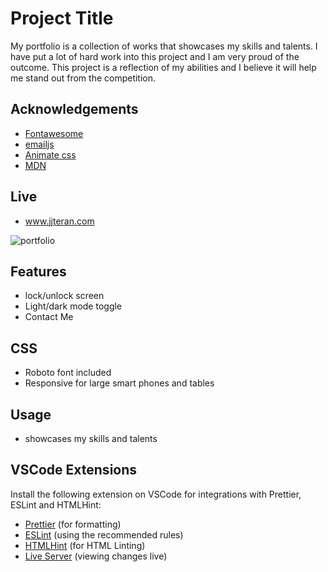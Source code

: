 # Project Title

My portfolio is a collection of works that showcases my skills and talents. I have put a lot of hard work into this project and I am very proud of the outcome. This project is a reflection of my abilities and I believe it will help me stand out from the competition.

## Acknowledgements

-   [Fontawesome](https://fontawesome.com/)
-   [emailjs](https://www.emailjs.com/)
-   [Animate css](https://animate.style/)
-   [MDN](https://developer.mozilla.org/en-US/)

## Live

-   www.jjteran.com

![portfolio](https://media.giphy.com/media/zdrUJzCrUmXo0eA34j/giphy.gif)

## Features

-   lock/unlock screen
-   Light/dark mode toggle
-   Contact Me

## CSS

-   Roboto font included
-   Responsive for large smart phones and tables

## Usage

-   showcases my skills and talents

## VSCode Extensions

Install the following extension on VSCode for integrations with Prettier, ESLint and HTMLHint:

-   [Prettier](https://marketplace.visualstudio.com/items?itemName=esbenp.prettier-vscode) (for formatting)
-   [ESLint](https://marketplace.visualstudio.com/items?itemName=dbaeumer.vscode-eslint) (using the recommended rules)
-   [HTMLHint](https://marketplace.visualstudio.com/items?itemName=mkaufman.HTMLHint) (for HTML Linting)
-   [Live Server](https://marketplace.visualstudio.com/items?itemName=ritwickdey.LiveServer) (viewing changes live)
